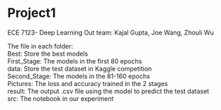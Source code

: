 # Project1
ECE 7123- Deep Learning
Out team: Kajal Gupta, Joe Wang, Zhouli Wu  

The file in each folder:  
  Best:  Store the best models    
  First_Stage:  The models in the first 80 epochs  
  data:  Store the test dataset in Kaggle competition  
  Second_Stage:  The models in the 81-160 epochs  
  Pictures: The loss and accuracy trained in the 2 stages  
  result:  The output .csv file using the model to predict the test dataset  
  src: The notebook in our experiment  
